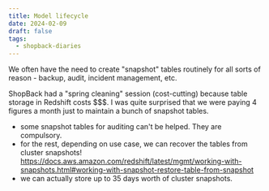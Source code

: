 ```yaml
---
title: Model lifecycle
date: 2024-02-09
draft: false
tags:
  - shopback-diaries
---
```

We often have the need to create "snapshot" tables routinely for all sorts of reason - backup, audit, incident management, etc.

ShopBack had a "spring cleaning" session (cost-cutting) because table storage in Redshift costs \$\$$. I was quite surprised that we were paying 4 figures a month just to maintain a bunch of snapshot tables.

- some snapshot tables for auditing can't be helped. They are compulsory.
- for the rest, depending on use case, we can recover the tables from cluster snapshots!
https://docs.aws.amazon.com/redshift/latest/mgmt/working-with-snapshots.html#working-with-snapshot-restore-table-from-snapshot
- we can actually store up to 35 days worth of cluster snapshots.

